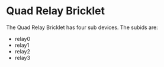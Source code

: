 Quad Relay Bricklet
====================
The Quad Relay Bricklet has four sub devices.
The subids are: 
 * relay0
 * relay1
 * relay2
 * relay3
 
 